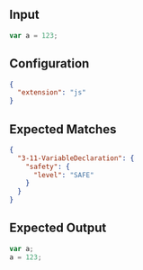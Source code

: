 
## Input
```javascript input
var a = 123;
```

## Configuration
```json configuration
{
  "extension": "js"
}
```

## Expected Matches
```json expected matches
{
  "3-11-VariableDeclaration": {
    "safety": {
      "level": "SAFE"
    }
  }
}
```

## Expected Output
```javascript expected output
var a;
a = 123;
```
